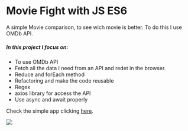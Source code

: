 # Movie Fight with JS ES6

A simple Movie comparison, to see wich movie is better. To do this I use OMDb API. 

##### In this project I focus on:
* To use OMDb API
* Fetch all the data I need from an API and redet in the browser. 
* Reduce and forEach method
* Refactoring and make the code reusable
* Regex
* axios library for access the API
* Use async and await properly

Check the simple app clicking [here](https://richardbmk.github.io/movieFight/).


![](moviefight.PNG#center)
